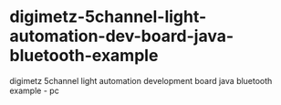 # digimetz-5channel-light-automation-dev-board-java-bluetooth-example
digimetz 5channel light automation development board java bluetooth example - pc
